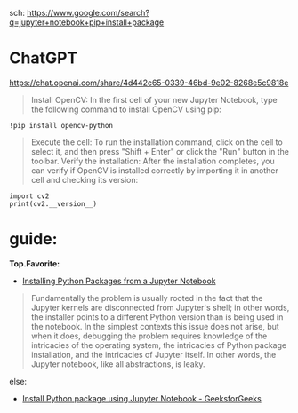 sch: https://www.google.com/search?q=jupyter+notebook+pip+install+package

# ChatGPT
https://chat.openai.com/share/4d442c65-0339-46bd-9e02-8268e5c9818e

>Install OpenCV: In the first cell of your new Jupyter Notebook, type the following command to install OpenCV using pip:

```
!pip install opencv-python
```
>Execute the cell: To run the installation command, click on the cell to select it, and then press "Shift + Enter" or click the "Run" button in the toolbar.
>Verify the installation: After the installation completes, you can verify if OpenCV is installed correctly by importing it in another cell and checking its version:
```
import cv2
print(cv2.__version__)
```

# guide:
**Top.Favorite:**
- [Installing Python Packages from a Jupyter Notebook](https://jakevdp.github.io/blog/2017/12/05/installing-python-packages-from-jupyter/)

>Fundamentally the problem is usually rooted in the fact that the Jupyter kernels are disconnected from Jupyter's shell; in other words, the installer points to a different Python version than is being used in the notebook. In the simplest contexts this issue does not arise, but when it does, debugging the problem requires knowledge of the intricacies of the operating system, the intricacies of Python package installation, and the intricacies of Jupyter itself. In other words, the Jupyter notebook, like all abstractions, is leaky.

else:
- [Install Python package using Jupyter Notebook - GeeksforGeeks](https://www.geeksforgeeks.org/install-python-package-using-jupyter-notebook/)
